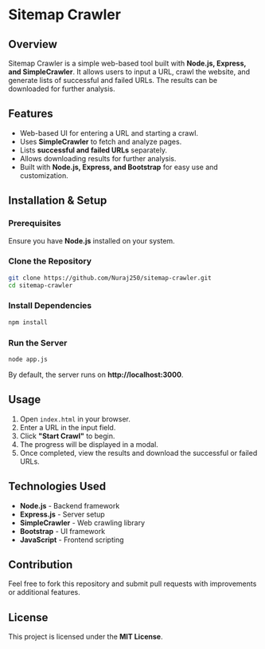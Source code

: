 # Sitemap Crawler

## Overview
Sitemap Crawler is a simple web-based tool built with **Node.js, Express, and SimpleCrawler**. It allows users to input a URL, crawl the website, and generate lists of successful and failed URLs. The results can be downloaded for further analysis.

## Features
- Web-based UI for entering a URL and starting a crawl.
- Uses **SimpleCrawler** to fetch and analyze pages.
- Lists **successful and failed URLs** separately.
- Allows downloading results for further analysis.
- Built with **Node.js, Express, and Bootstrap** for easy use and customization.

## Installation & Setup

### Prerequisites
Ensure you have **Node.js** installed on your system.

### Clone the Repository
```bash
git clone https://github.com/Nuraj250/sitemap-crawler.git
cd sitemap-crawler
```

### Install Dependencies
```bash
npm install
```

### Run the Server
```bash
node app.js
```

By default, the server runs on **http://localhost:3000**.

## Usage
1. Open `index.html` in your browser.
2. Enter a URL in the input field.
3. Click **"Start Crawl"** to begin.
4. The progress will be displayed in a modal.
5. Once completed, view the results and download the successful or failed URLs.

## Technologies Used
- **Node.js** - Backend framework
- **Express.js** - Server setup
- **SimpleCrawler** - Web crawling library
- **Bootstrap** - UI framework
- **JavaScript** - Frontend scripting

## Contribution
Feel free to fork this repository and submit pull requests with improvements or additional features.

## License
This project is licensed under the **MIT License**.

